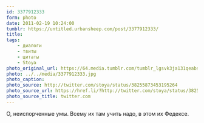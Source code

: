 ```yaml
---
id: 3377912333
form: photo
date: 2011-02-19 10:24:00
tumblr: https://untitled.urbansheep.com/post/3377912333/
title:
tags:
    - диалоги
    - твиты
    - цитаты
    - Stoya
photo_original_url: https://64.media.tumblr.com/tumblr_lgsvk3ja131qeabsto1_640.jpg
photo: ../../media/3377912333.jpg
photo_caption:
photo_source: http://twitter.com/stoya/status/38255873453195264
photo_source_url: https://href.li/?http://twitter.com/stoya/status/38255873453195264
photo_source_title: twitter.com
---
```


<p>О, неиспорченные умы. Всему их там учить надо, в этом их Федексе.</p>
